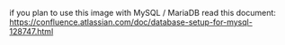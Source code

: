 if you plan to use this image with MySQL / MariaDB read this document: 
https://confluence.atlassian.com/doc/database-setup-for-mysql-128747.html
